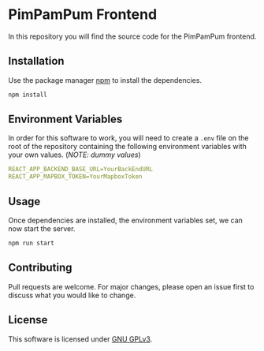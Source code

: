 # PimPamPum Frontend

In this repository you will find the source code for the PimPamPum frontend. 

## Installation

Use the package manager [npm](https://npm.js) to install the dependencies.

```bash
npm install
```

## Environment Variables

In order for this software to work, you will need to create a ```.env``` file on the root of the repository containing the following environment variables with your own values. (*NOTE: dummy values*)

```yaml
REACT_APP_BACKEND_BASE_URL=YourBackEndURL
REACT_APP_MAPBOX_TOKEN=YourMapboxToken


```

## Usage

Once dependencies are installed, the environment variables set, we can now start the server.

```bash
npm run start
```

## Contributing
Pull requests are welcome. For major changes, please open an issue first to discuss what you would like to change.

## License
This software is licensed under [GNU GPLv3](https://choosealicense.com/licenses/gpl-3.0/). 
